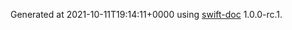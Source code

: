 Generated at 2021-10-11T19:14:11+0000 using [swift-doc](https://github.com/SwiftDocOrg/swift-doc) 1.0.0-rc.1.
